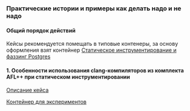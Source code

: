 ### Практические истории и примеры как делать надо и не надо

#### Общий порядок действий

Кейсы рекомендуется помещать в типовые контенеры, за основу оформления взят контейнер [Статическое инструментирование и фаззинг Postgres](../../crusher/Containers/Crusher/Linux/Postgres/Dockerfile.STATIC.txt)

#### 1. Особенности использования clang-компиляторов из комплекта AFL++ при статическом инструментировании
[Описание кейса](FAQ_1_gcc.md)

[Контейнер для экспериментов](Dockerfile_FAQ_1_gcc.txt)
